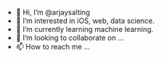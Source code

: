 - 👋 Hi, I’m @arjaysalting
- 👀 I’m interested in iOS, web, data science.
- 🌱 I’m currently learning machine learning.
- 💞️ I’m looking to collaborate on ...
- 📫 How to reach me ...

<!---
arjaysalting/arjaysalting is a ✨ special ✨ repository because its `README.md` (this file) appears on your GitHub profile.
You can click the Preview link to take a look at your changes.
--->
